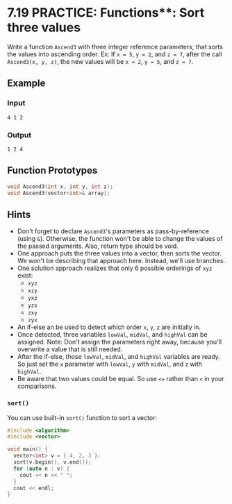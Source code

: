 # 7.19 PRACTICE: Functions**: Sort three values
Write a function `Ascend3` with three integer reference parameters,
that sorts the values into ascending order.
Ex: If `x = 5`, `y = 2`, and `z = 7`,
after the call `Ascend3(x, y, z)`,
the new values will be `x = 2`, `y = 5`, and `z = 7`.

## Example
### Input
```
4 1 2
```

### Output
```
1 2 4
```

## Function Prototypes
```cpp
void Ascend3(int x, int y, int z);
void Ascend3(vector<int>& array);
```

## Hints
* Don't forget to declare `Ascend3`'s parameters as pass-by-reference (using `&`).
Otherwise, the function won't be able to change the values of the passed arguments.
Also, return type should be void.
* One approach puts the three values into a vector, then sorts the vector.
We won't be describing that approach here.
Instead, we'll use branches.
* One solution approach realizes that only 6 possible orderings of `xyz` exist:
  * `xyz`
  * `xzy`
  * `yxz`
  * `yzx`
  * `zxy`
  * `zyx`
* An if-else an be used to detect which order `x`, `y`, `z` are initially in.
* Once detected, three variables `lowVal`, `midVal`, and `highVal` can be assigned.
Note: Don't assign the parameters right away,
because you'll overwrite a value that is still needed.
* After the if-else, those `lowVal`, `midVal`, and `highVal` variables are ready.
So just set the `x` parameter with `lowVal`, `y` with `midVal`, and `z` with `highVal`.
* Be aware that two values could be equal.
So use `<=` rather than `<` in your comparisons.

### `sort()`
You can use built-in `sort()` function to sort a vector:
```cpp
#include <algorithm>
#include <vector>

void main() {
  vector<int> v = { 4, 2, 3 };
  sort(v.begin(), v.end());
  for (auto n : v) {
    cout << n << " ";
  }
  cout << endl;
}
```